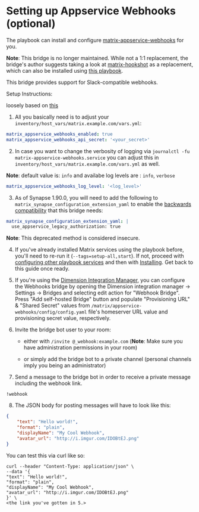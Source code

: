 # Setting up Appservice Webhooks (optional)

The playbook can install and configure [matrix-appservice-webhooks](https://github.com/turt2live/matrix-appservice-webhooks) for you.

**Note**: This bridge is no longer maintained. While not a 1:1 replacement, the bridge's author suggests taking a look at [matrix-hookshot](https://github.com/Half-Shot/matrix-hookshot) as a replacement, which can also be installed using [this playbook](configuring-playbook-bridge-hookshot.md).

This bridge provides support for Slack-compatible webhooks.

Setup Instructions:

loosely based on [this](https://github.com/turt2live/matrix-appservice-webhooks/blob/master/README.md)

1. All you basically need is to adjust your `inventory/host_vars/matrix.example.com/vars.yml`:

```yaml
matrix_appservice_webhooks_enabled: true
matrix_appservice_webhooks_api_secret: '<your_secret>'
```

2. In case you want to change the verbosity of logging via `journalctl -fu matrix-appservice-webhooks.service`
you can adjust this in `inventory/host_vars/matrix.example.com/vars.yml` as well.

**Note**: default value is: `info` and availabe log levels are : `info`, `verbose`

```yaml
matrix_appservice_webhooks_log_level: '<log_level>'
```

3. As of Synapse 1.90.0, you will need to add the following to `matrix_synapse_configuration_extension_yaml` to enable the [backwards compatibility](https://matrix-org.github.io/synapse/latest/upgrade#upgrading-to-v1900) that this bridge needs:
```yaml
matrix_synapse_configuration_extension_yaml: |
  use_appservice_legacy_authorization: true
```
**Note**: This deprecated method is considered insecure.

4. If you've already installed Matrix services using the playbook before, you'll need to re-run it (`--tags=setup-all,start`). If not, proceed with [configuring other playbook services](configuring-playbook.md) and then with [Installing](installing.md). Get back to this guide once ready.

5. If you're using the [Dimension Integration Manager](configuring-playbook-dimension.md), you can configure the Webhooks bridge by opening the Dimension integration manager -> Settings -> Bridges and selecting edit action for "Webhook Bridge". Press "Add self-hosted Bridge" button and populate "Provisioning URL"  & "Shared Secret" values from `/matrix/appservice-webhooks/config/config.yaml` file's homeserver URL value and provisioning secret value, respectively.

6. Invite the bridge bot user to your room:

    - either with `/invite @_webhook:example.com` (**Note**: Make sure you have administration permissions in your room)

    - or simply add the bridge bot to a private channel (personal channels imply you being an administrator)

7. Send a message to the bridge bot in order to receive a private message including the webhook link.
```
!webhook
```

8. The JSON body for posting messages will have to look like this:
```json
{
    "text": "Hello world!",
    "format": "plain",
    "displayName": "My Cool Webhook",
    "avatar_url": "http://i.imgur.com/IDOBtEJ.png"
}
```

You can test this via curl like so:

```
curl --header "Content-Type: application/json" \
--data '{
"text": "Hello world!",
"format": "plain",
"displayName": "My Cool Webhook",
"avatar_url": "http://i.imgur.com/IDOBtEJ.png"
}' \
<the link you've gotten in 5.>
```
